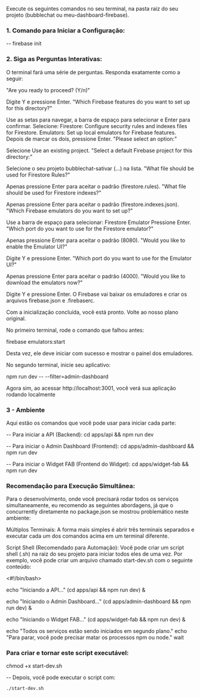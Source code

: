 Execute os seguintes comandos no seu terminal, na pasta raiz do seu projeto (bubblechat ou meu-dashboard-firebase).

### 1. Comando para Iniciar a Configuração:

-- firebase init

### 2. Siga as Perguntas Interativas:

O terminal fará uma série de perguntas. Responda exatamente como a seguir:

"Are you ready to proceed? (Y/n)"

Digite Y e pressione Enter.
"Which Firebase features do you want to set up for this directory?"

Use as setas para navegar, a barra de espaço para selecionar e Enter para confirmar.
Selecione:
Firestore: Configure security rules and indexes files for Firestore.
Emulators: Set up local emulators for Firebase features.
Depois de marcar os dois, pressione Enter.
"Please select an option:"

Selecione Use an existing project.
"Select a default Firebase project for this directory:"

Selecione o seu projeto bubblechat-sativar (...) na lista.
"What file should be used for Firestore Rules?"

Apenas pressione Enter para aceitar o padrão (firestore.rules).
"What file should be used for Firestore indexes?"

Apenas pressione Enter para aceitar o padrão (firestore.indexes.json).
"Which Firebase emulators do you want to set up?"

Use a barra de espaço para selecionar:
Firestore Emulator
Pressione Enter.
"Which port do you want to use for the Firestore emulator?"

Apenas pressione Enter para aceitar o padrão (8080).
"Would you like to enable the Emulator UI?"

Digite Y e pressione Enter.
"Which port do you want to use for the Emulator UI?"

Apenas pressione Enter para aceitar o padrão (4000).
"Would you like to download the emulators now?"

Digite Y e pressione Enter.
O Firebase vai baixar os emuladores e criar os arquivos firebase.json e .firebaserc.

Com a inicialização concluída, você está pronto. Volte ao nosso plano original.

No primeiro terminal, rode o comando que falhou antes:

firebase emulators:start



Desta vez, ele deve iniciar com sucesso e mostrar o painel dos emuladores.

No segundo terminal, inicie seu aplicativo:

npm run dev -- --filter=admin-dashboard



Agora sim, ao acessar http://localhost:3001, você verá sua aplicação rodando localmente


### 3 - Ambiente

Aqui estão os comandos que você pode usar para iniciar cada parte:

-- Para iniciar a API (Backend):
cd apps/api && npm run dev



-- Para iniciar o Admin Dashboard (Frontend):
cd apps/admin-dashboard && npm run dev



-- Para iniciar o Widget FAB (Frontend do Widget):
cd apps/widget-fab && npm run dev



### Recomendação para Execução Simultânea:

Para o desenvolvimento, onde você precisará rodar todos os serviços simultaneamente, eu recomendo as seguintes abordagens, já que o concurrently diretamente no package.json se mostrou problemático neste ambiente:

Múltiplos Terminais: A forma mais simples é abrir três terminais separados e executar cada um dos comandos acima em um terminal diferente.

Script Shell (Recomendado para Automação): Você pode criar um script shell (.sh) na raiz do seu projeto para iniciar todos eles de uma vez. Por exemplo, você pode criar um arquivo chamado start-dev.sh com o seguinte conteúdo:

<#!/bin/bash>

echo "Iniciando a API..."
(cd apps/api && npm run dev) &

echo "Iniciando o Admin Dashboard..."
(cd apps/admin-dashboard && npm run dev) &

echo "Iniciando o Widget FAB..."
(cd apps/widget-fab && npm run dev) &

echo "Todos os serviços estão sendo iniciados em segundo plano."
echo "Para parar, você pode precisar matar os processos npm ou node."
wait

### Para criar e tornar este script executável:

chmod +x start-dev.sh

-- Depois, você pode executar o script com:
```bash
./start-dev.sh
```